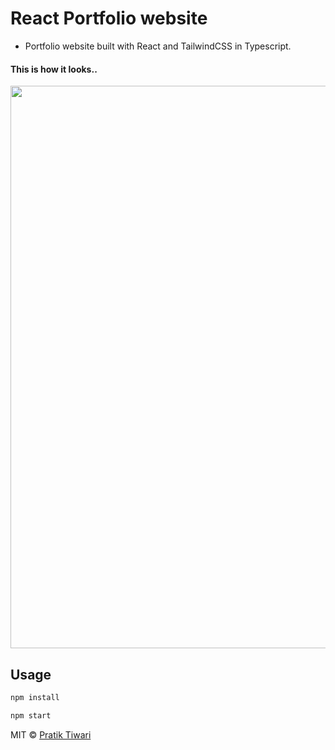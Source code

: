 # React Portfolio website 
- Portfolio website built with React and TailwindCSS in Typescript.

#### This is how it looks..
<div align="center">
<img src="https://github.com/pratik-codes/React-Portfolio/blob/main/portfolio.gif" align="center" height="" width="900" />
</div>  


## Usage

```bash
npm install
```

```bash
npm start
```

MIT © [Pratik Tiwari](https://pratikt.netlify.app/)
